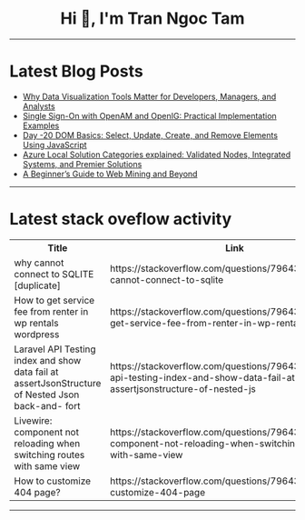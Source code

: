 <h1 align="center">Hi 👋, I'm Tran Ngoc Tam</h1>

---

# Latest Blog Posts 
<!-- BLOG-POST-LIST:START -->
- [Why Data Visualization Tools Matter for Developers, Managers, and Analysts](https://dev.to/dbvismarketing/why-data-visualization-tools-matter-for-developers-managers-and-analysts-36ml)
- [Single Sign-On with OpenAM and OpenIG: Practical Implementation Examples](https://dev.to/maximthomas/single-sign-on-with-openam-and-openig-practical-implementation-examples-2gmi)
- [Day -20 DOM Basics: Select, Update, Create, and Remove Elements Using JavaScript](https://dev.to/tamilselvan1812/day-20-dom-basics-select-update-create-and-remove-elements-using-javascript-21j3)
- [Azure Local Solution Categories explained: Validated Nodes, Integrated Systems, and Premier Solutions](https://dev.to/techielass/azure-local-solution-categories-explained-validated-nodes-integrated-systems-and-premier-5dpd)
- [A Beginner’s Guide to Web Mining and Beyond](https://dev.to/aniruddhaadak_/a-beginners-guide-to-web-mining-and-beyond-18bc)
<!-- BLOG-POST-LIST:END -->

---

# Latest stack oveflow activity
<table>
  <tr><th>Title</th><th>Link</th></tr>
  <!-- STACKOVERFLOW:START --><tr><td>why cannot connect to SQLITE [duplicate]</td><td>https://stackoverflow.com/questions/79643389/why-cannot-connect-to-sqlite</td></tr><tr><td>How to get service fee from renter in wp rentals wordpress</td><td>https://stackoverflow.com/questions/79643388/how-to-get-service-fee-from-renter-in-wp-rentals-wordpress</td></tr><tr><td>Laravel API Testing index and show data fail at assertJsonStructure of Nested Json back-and- fort</td><td>https://stackoverflow.com/questions/79643345/laravel-api-testing-index-and-show-data-fail-at-assertjsonstructure-of-nested-js</td></tr><tr><td>Livewire: component not reloading when switching routes with same view</td><td>https://stackoverflow.com/questions/79643334/livewire-component-not-reloading-when-switching-routes-with-same-view</td></tr><tr><td>How to customize 404 page?</td><td>https://stackoverflow.com/questions/79643168/how-to-customize-404-page</td></tr><!-- STACKOVERFLOW:END -->
</table>

---


